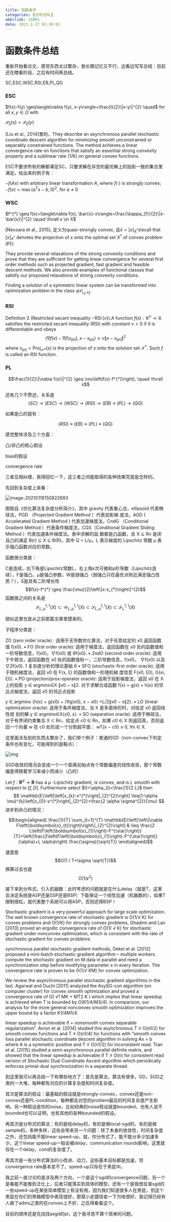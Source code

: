 ```yaml
---
title: 函数条件
categories: [分布式ML]
abbrlink: 21001
date: 2021-1-17 01:30:01
---
```


# 函数条件总结

重新开始看论文，感觉东西太过繁杂，我长期记忆又不行，边看边写写总结：目前还在瞎看阶段，之后有时间再总结。

SC,ESC,WSC,RSI,EB,PL,QG



### ESC

$f(x)-f(y) \geq\langle\nabla f(y), x-y\rangle+\frac{l}{2}\|x-y\|^{2} \quad$ for all $x, y \in \Omega$ with 

$\mathcal{P}_{S}(x)=\mathcal{P}_{S}(y)$ 

[Liu et al., 2014]里的，They describe an asynchronous parallel stochastic coordinate descent algorithm for minimizing smooth unconstrained or separably constrained functions. The method achieves a linear convergence rate on functions that satisfy an essential strong convexity property and a sublinear rate (1/K) on general convex functions.

ESC不要求所有的解都满足SC，只要求解在非空的最优解上的投影一致的集合里满足。给出来的例子有：

$-f(A x)$ with arbitrary linear transformation $A,$ where $f(\cdot)$ is strongly convex; $-f(x)=\max \left(a^{T} x-b, 0\right)^{2},$ for $a \neq 0$

### WSC

$f^{*} \geq f(x)+\langle\nabla f(x), \bar{x}-x\rangle+\frac{\kappa_{f}}{2}\|x-\bar{x}\|^{2} \quad \forall x \in X$

[Necoara et al., 2015], 定义为quasi-strongly convex, 且$\bar{x}=[x]_{X^{*}}$(recall that $[x]_{X^{*}}$ denotes the projection of $x$ onto the optimal set $X^{*}$ of convex problem (P)):

They provide several relaxations of the strong convexity conditions and prove that they are sufficient for getting linear convergence for several first order methods such as projected gradient, fast gradient and feasible descent methods. We also provide examples of functional classes that satisfy our proposed relaxations of strong convexity conditions. 



Finding a solution of a symmetric linear system can be transformed into optimization problem in the class $q \mathcal{S}_{L_{f}, \kappa_{f}}$.

### RSI

Definition 2 (Restricted secant inequality $-\operatorname{RSI}(\nu)) . A$ function $f(x): \mathbb{R}^{n} \rightarrow \mathbb{R}$ satisfies the restricted secant inequality (RSI) with constant $\nu>0$ if it is differentiable and obeys
$$
\left\langle\nabla f(x)-\nabla f\left(x_{\mathrm{prj}}\right), x-x_{\mathrm{prj}}\right\rangle \geq \nu\left\|x-x_{\mathrm{prj}}\right\|^{2}
$$
where $x_{\mathrm{prj}}=\operatorname{Proj}_{\mathcal{X} *}(x)$ is the projection of $x$ onto the solution set $\mathcal{X}^{*} .$ Such $f$ is called an $R S I$ function.

### PL

$$\frac{1}{2}\|\nabla f(x)\|^{2} \geq \mu\left(f(x)-f^{*}\right), \quad \forall x$$



还有几个不赘述，关系是$$(S C) \rightarrow(E S C) \rightarrow(W S C) \rightarrow(R S I) \rightarrow(E B) \equiv(P L) \rightarrow(Q G)$$

如果是凸的就有：

$$(R S I) \equiv(E B) \equiv(P L) \equiv(Q G)$$





感觉整体涉及三个方面：

凸/非凸的核心假设

bias的假设

convergence rate

三者互相纠缠，我得回忆一下，这三者之间能取得的各种效果究竟是怎样的。





先回到复杂度上来看：

![image-20210118150822693](C:\Users\sx\AppData\Roaming\Typora\typora-user-images\image-20210118150822693.png)

图取自《优化算法复杂度分析简介》，其中 gravity 代表重心法，ellipsoid 代表椭球法，PGD （Projected Gradient Method ）代表投影梯
度法，AGD ( Accelerated Gradient Method ) 代表加速梯度法，CndG （Conditional Gradient Method ）代表条件梯度法，CGS（Conditional Gradient Sliding Method ）代表加速条件梯度法。表中求解的函 数都是凸函数，且 X ⊆ Rn 是闭且凸的满足 B(r) ⊆ X ⊆ B(R)。其中 Q = L/µ，L 表示梯度的 Lipschitz 常数 µ 表示强凸函数对应的常数。



函数族分类是：

C是连续，右下角是Lipschitz常数L，右上角k次可微和p阶导数（Lipschitz连续），F是强凸，μ是强凸参数，W是弱强凸（弱强凸只在最优点附近满足强凸性质？），S是具有二阶增长性$$f(x)-f^{*} \geq \frac{\mu}{2}\left\|x-x_{*}\right\|^{2}$$函数族之间的关系是$$\mathcal{F}_{L, \mu}^{1,1}(X) \subset \mathcal{W}_{L, \mu}^{1,1}(X) \subset \mathcal{S}_{L, \mu}^{1,1}(X) \subset \mathcal{F}_{L}^{1,1}(X)$$

貌似这里也是从之前那篇文章里摸来的。





子程序分类是：

ZO (zero order oracle) : 适用于无导数优化算法，对于任意给定的 x0 返回函数值 f(x0). • FO (first order oracle): 适用于梯度法，返回函数在 x0 处的函数值和一阶导数信息，f(x0)，∇f(x0) 或 ∂f(x0).
• 2ndO (second order oracle): 适用于牛顿法，返回函数在 x0 处的函数值和一，二阶导数信息，f(x0)， ∇f(x0) 以及 ∇2f(x0).
1 复杂度分析的理论基础 6
• SFO (stochastic first order oracle): 适用于随机梯度法，返回 x0 在 F(x, ξ) 的函数值和一阶随机梯 度信息 F(x0, ξ0), G(xi, ξ0).
• PO (projection/prox-operator oracle): 适用于投影梯度法，返回 x0 在 X 上的投影 y ∈ argminx∈X ∥x0 − x∥2.
对于求解合成函数 f(x) = g(x) + h(x) 的邻近点梯度法，返回 x0 的邻近点投影 

y ∈ argminx {h(x) + g(x0) + ⟨∇g(x0), x − x0⟩ +L/2∥x0 − x∥2}. 
• LO (linear optimization oracle): 适用于条件梯度法，当 X 是多面体的时，对给定 x0 返回线性规 划的解 y ∈ argminx∈X⟨x0, x⟩.
• SO (separation oracle): 适用于椭球法，对于有界闭约束集合 X ⊂ Rn，给定点 c0 ∈ Rn，如果 c0 ∈ X 则返回真，否则返回一个向量 w 在 c0 处形成一个分割超平面：
wT(x − c0) ≤ 0, ∀x ∈ X.





这里面涉及到的东西太繁杂了，我们举个例子：普通的GD（non-convex下判定条件也有变化，可能得到的是鞍点）：

![img](https://pic2.zhimg.com/80/v2-b697df41c1dc396b08d84479e41979dd_1440w.jpg)

SGD收敛的情况会变成一个一个距离初始点有个常数偏差的线性收敛，那个常数偏差得随着学习率减小而减小（凸的）

Let $f: \mathbf{R}^{d} \rightarrow \mathbf{R}$ has a $\mu$ -Lipschitz gradient, is convex, and is $L$ smooth with respect to $[f, D] .$ Furthermore select $0<\alpha_{i}<\frac{1}{2 L}$ then
$$
\mathbb{E}\left[\left|x_{k}-x^{*}\right|_{2}^{2}\right] \leq(1-\alpha \mu)^{k}\left|x_{0}-x^{*}\right|_{2}^{2}+\frac{2 \alpha \sigma^{2}}{\mu}
$$
进步到非凸的情况：

$$\begin{aligned}
\frac{1}{T} \sum_{t=1}^{T} \mathbb{E}\left[\left\|\nabla F\left(\boldsymbol{x}_{t}\right)\right\|_{2}^{2}\right] & \leq \frac{2 L\left(F\left(\boldsymbol{x}_{1}\right)-F^{\star}\right)}{T}+\left(\frac{2\left(F\left(\boldsymbol{x}_{1}\right)-F^{\star}\right)}{\alpha}+L \alpha\right) \frac{\sigma}{\sqrt{T}}
\end{aligned}$$

速度是$$O(1 / T+\sigma \sqrt{T})$$换算过去也是$$O(1 / \epsilon^{2})$$

接下来到分布式，引入机器数：此时考虑的问题就是在什么delay（就是T，这里会决定系统是ASP还是SSP还是BSP）下能保证一个线性加速（机器数的），如果T限制很松，就代表整个系统可以用ASP，否则还得BSP！

Stochastic gradient is a very powerful approach for large scale optimization. The well known convergence rate of stochastic gradient is O(1/√ K) for convex problems and O(1/K) for strongly
convex problems, Ghadimi and Lan [2013] proved an ergodic convergence rate of O(1/
√ K) for stochastic gradient under nonconvex optimization, which is consistent with the rate of stochastic gradient for convex problems.

synchronous parallel stochastic gradient methods, Dekel et al. [2012] proposed a mini-batch stochastic gradient algorithm – multiple workers compute the stochastic gradient on M data in parallel and need a synchronization step before modifying parameter x in every iteration. The convergence rate is proven to be O(1/√ KM) for convex optimization. 

We review the asynchronous parallel stochastic gradient algorithms in the last. Agarwal and Duchi [2011] analyzed the AsySG-con algorithm (on computer cluster) for convex smooth optimization and proved a convergence rate of O( √1 MK + MT2 K ) which implies that linear speedup is achieved
when T is bounded by O(K1/4/M3/4). In comparison, our analysis for the more general nonconvex smooth optimization improves the upper bound by a factor K1/4M1/4. 

linear speedup is achievable if + nonsmooth convex separable regularization”. Avron et al. [2014] studied this asynchronous T ≤ O(n1/2) for smooth convex functions and T ≤ O(n1/4) for functions with “smooth convex loss parallel stochastic coordinate descent algorithm in solving Ax = b where A is a symmetric positive and T ≤ O(n1/2) for inconsistent read. Tran et al. [2015] studied a semi-asynchronous parallel definite matrix, and showed that the linear speedup is achievable if T ≤ O(n) for consistent read version of Stochastic Dual Coordinate Ascent algorithm which periodically enforces primal-dual synchronization in a separate thread.



到这里我可以再总结一下有哪些地方了：首先是算法，算法有很多，GD，SGD之类的一大堆，每种都有对应的计算复杂度和时间复杂度。

其次是算法的假设：最基础的假设就是strongly-convex，convex还是non-convex还是PL-condition，每种都会对您的problem最后的时间复杂度产生影响。另一种假设是你的noise，比如经典的noise假设就是bounded，也有人说不bounded也可以证明，也有其他的各种bounded的假设。

再其次是分布式的算法：有的是给delay的，有的是做local-sgd的，有的是做sample的，多种多样，这些会带来另一个问题：除了本身的收敛性，时间复杂度之外，还包括能不能linear speed-up，就，你分布式了，能不能分多少加速多少。这个linear speed-up一般会被delay，communication rounds影响，这里就存在一个delay，com的复杂度了。

再其次是一些分布式算法的小改进、动刀，这些基本目标都是加速，但convergence rate基本变不了。speed-up只存在于黑屁中。

我之前一直讨论的是涉及两个方向，一个是这个sgd的convergence问题，另一个是看能不能推到泛化上，后者只能落实到具体的模型，还有一个是我想反查sgd的一些speed-up在某些简单模型上有没有用，因为我们知道很多人在黑屁，但这个黑屁在你们的黑箱模型中表现很好，那窝小走捷径查一下为啥很好。我记得已经有人做了adms之类的在convex上不好，之后得看看这个。

目前的顺序还是先找找asgd的pl，这个我寻思不算个简单的问题。
